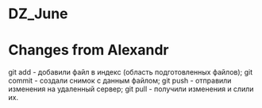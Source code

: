# DZ_June

# Changes from Alexandr

git add - добавили файл в индекс (область подготовленных файлов);
git commit - создали снимок с данным файлом;
git push - отправили изменения на удаленный сервер;
git pull - получили изменения и слили их.